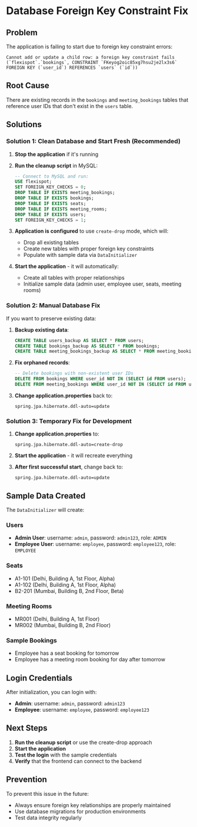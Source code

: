 # Database Foreign Key Constraint Fix

## Problem
The application is failing to start due to foreign key constraint errors:
```
Cannot add or update a child row: a foreign key constraint fails 
(`flexispot`.`bookings`, CONSTRAINT `FKeyog2oic85xg7hsu2je2lx3s6` 
FOREIGN KEY (`user_id`) REFERENCES `users` (`id`))
```

## Root Cause
There are existing records in the `bookings` and `meeting_bookings` tables that reference user IDs that don't exist in the `users` table.

## Solutions

### Solution 1: Clean Database and Start Fresh (Recommended)

1. **Stop the application** if it's running

2. **Run the cleanup script** in MySQL:
   ```sql
   -- Connect to MySQL and run:
   USE flexispot;
   SET FOREIGN_KEY_CHECKS = 0;
   DROP TABLE IF EXISTS meeting_bookings;
   DROP TABLE IF EXISTS bookings;
   DROP TABLE IF EXISTS seats;
   DROP TABLE IF EXISTS meeting_rooms;
   DROP TABLE IF EXISTS users;
   SET FOREIGN_KEY_CHECKS = 1;
   ```

3. **Application is configured** to use `create-drop` mode, which will:
   - Drop all existing tables
   - Create new tables with proper foreign key constraints
   - Populate with sample data via `DataInitializer`

4. **Start the application** - it will automatically:
   - Create all tables with proper relationships
   - Initialize sample data (admin user, employee user, seats, meeting rooms)

### Solution 2: Manual Database Fix

If you want to preserve existing data:

1. **Backup existing data**:
   ```sql
   CREATE TABLE users_backup AS SELECT * FROM users;
   CREATE TABLE bookings_backup AS SELECT * FROM bookings;
   CREATE TABLE meeting_bookings_backup AS SELECT * FROM meeting_bookings;
   ```

2. **Fix orphaned records**:
   ```sql
   -- Delete bookings with non-existent user IDs
   DELETE FROM bookings WHERE user_id NOT IN (SELECT id FROM users);
   DELETE FROM meeting_bookings WHERE user_id NOT IN (SELECT id FROM users);
   ```

3. **Change application.properties** back to:
   ```properties
   spring.jpa.hibernate.ddl-auto=update
   ```

### Solution 3: Temporary Fix for Development

1. **Change application.properties** to:
   ```properties
   spring.jpa.hibernate.ddl-auto=create-drop
   ```

2. **Start the application** - it will recreate everything

3. **After first successful start**, change back to:
   ```properties
   spring.jpa.hibernate.ddl-auto=update
   ```

## Sample Data Created

The `DataInitializer` will create:

### Users
- **Admin User**: username: `admin`, password: `admin123`, role: `ADMIN`
- **Employee User**: username: `employee`, password: `employee123`, role: `EMPLOYEE`

### Seats
- A1-101 (Delhi, Building A, 1st Floor, Alpha)
- A1-102 (Delhi, Building A, 1st Floor, Alpha)
- B2-201 (Mumbai, Building B, 2nd Floor, Beta)

### Meeting Rooms
- MR001 (Delhi, Building A, 1st Floor)
- MR002 (Mumbai, Building B, 2nd Floor)

### Sample Bookings
- Employee has a seat booking for tomorrow
- Employee has a meeting room booking for day after tomorrow

## Login Credentials

After initialization, you can login with:

- **Admin**: username: `admin`, password: `admin123`
- **Employee**: username: `employee`, password: `employee123`

## Next Steps

1. **Run the cleanup script** or use the create-drop approach
2. **Start the application**
3. **Test the login** with the sample credentials
4. **Verify** that the frontend can connect to the backend

## Prevention

To prevent this issue in the future:
- Always ensure foreign key relationships are properly maintained
- Use database migrations for production environments
- Test data integrity regularly 